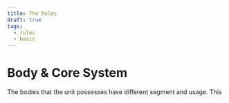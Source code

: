 ```yaml
---
title: The Rules
draft: true
tags:
  - rules
  - basic
---
```


# Body & Core System
The bodies that the unit possesses have different segment and usage. This